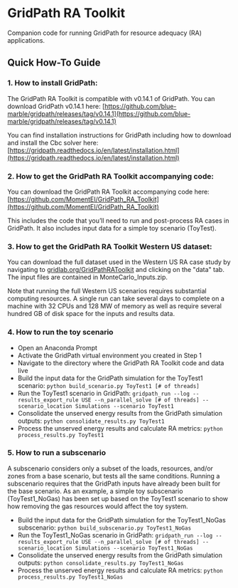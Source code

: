 # GridPath RA Toolkit
Companion code for running GridPath for resource adequacy (RA) applications.

## Quick How-To Guide

### 1. How to install GridPath:
The GridPath RA Toolkit is compatible with v0.14.1 of GridPath. You can download GridPath v0.14.1 here: 
[https://github.com/blue-marble/gridpath/releases/tag/v0.14.1](https://github.com/blue-marble/gridpath/releases/tag/v0.14.1)

You can find installation instructions for GridPath including how to download and install the Cbc solver here:
[https://gridpath.readthedocs.io/en/latest/installation.html](https://gridpath.readthedocs.io/en/latest/installation.html)

### 2. How to get the GridPath RA Toolkit accompanying code:
You can download the GridPath RA Toolkit accompanying code here: [https://github.com/MomentEI/GridPath_RA_Toolkit](https://github.com/MomentEI/GridPath_RA_Toolkit)

This includes the code that you’ll need to run and post-process RA cases in GridPath. It also includes input data for a simple toy scenario (ToyTest).

### 3. How to get the GridPath RA Toolkit Western US dataset:
You can download the full dataset used in the Western US RA case study by navigating to [gridlab.org/GridPathRAToolkit](gridlab.org/GridPathRAToolkit) and clicking on the "data" tab. The input files are contained in MonteCarlo_Inputs.zip.

Note that running the full Western US scenarios requires substantial computing resources. A single run can take several days to complete on a machine with 32 CPUs and 128 MW of memory as well as require several hundred GB of disk space for the inputs and results data.

### 4. How to run the toy scenario
- Open an Anaconda Prompt
- Activate the GridPath virtual environment you created in Step 1
- Navigate to the directory where the GridPath RA Toolkit code and data live
- Build the input data for the GridPath simulation for the ToyTest1 scenario: `python build_scenario.py ToyTest1 [# of threads]`
- Run the ToyTest1 scenario in GridPath: `gridpath_run --log --results_export_rule USE --n_parallel_solve [# of threads] --scenario_location Simulations --scenario ToyTest1`
- Consolidate the unserved energy results from the GridPath simulation outputs: `python consolidate_results.py ToyTest1`
- Process the unserved energy results and calculate RA metrics: `python process_results.py ToyTest1`

### 5. How to run a subscenario
A subscenario considers only a subset of the loads, resources, and/or zones from a base scenario, but tests all the same conditions. Running a subscenario requires that the GridPath inputs have already been built for the base scenario. As an example, a simple toy subscenario (ToyTest1_NoGas) has been set up based on the ToyTest1 scenario to show how removing the gas resources would affect the toy system.  

- Build the input data for the GridPath simulation for the ToyTest1_NoGas subscenario: `python build_subscenario.py ToyTest1_NoGas`
- Run the ToyTest1_NoGas scenario in GridPath: `gridpath_run --log --results_export_rule USE --n_parallel_solve [# of threads] --scenario_location Simulations --scenario ToyTest1_NoGas`
- Consolidate the unserved energy results from the GridPath simulation outputs: `python consolidate_results.py ToyTest1_NoGas`
- Process the unserved energy results and calculate RA metrics: `python process_results.py ToyTest1_NoGas`
